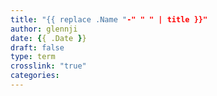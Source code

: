 ```yaml
---
title: "{{ replace .Name "-" " " | title }}"
author: glennji
date: {{ .Date }}
draft: false
type: term
crosslink: "true"
categories:
---
```

